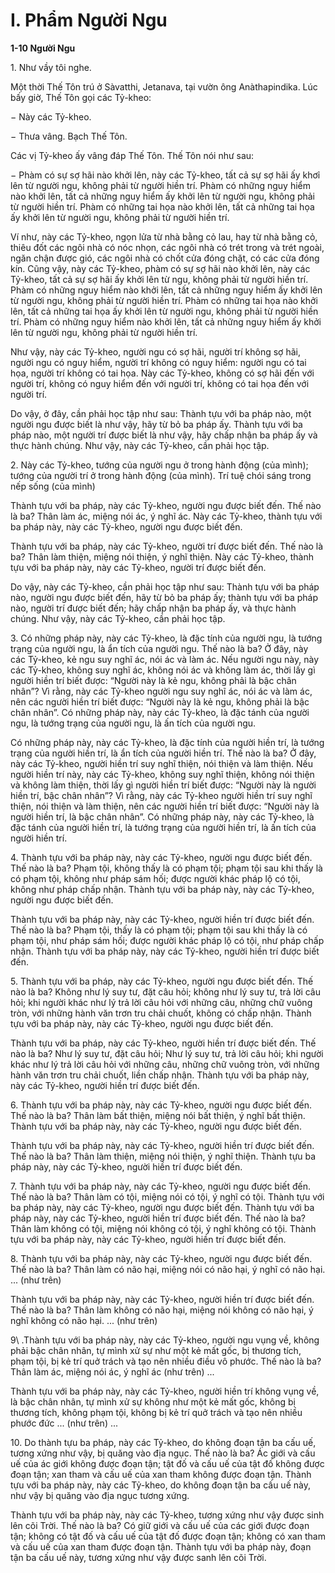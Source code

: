 # I. Phẩm Người Ngu


**1-10 Người Ngu**

1\. Như vầy tôi nghe.

Một thời Thế Tôn trú ở Sàvatthi, Jetanava, tại vườn ông Anàthapindika. Lúc bấy giờ, Thế Tôn gọi các
Tỷ-kheo:

− Này các Tỷ-kheo.

− Thưa vâng. Bạch Thế Tôn.

Các vị Tỷ-kheo ấy vâng đáp Thế Tôn. Thế Tôn nói như sau:

− Phàm có sự sợ hãi nào khởi lên, này các Tỷ-kheo, tất cả sự sợ hãi ấy khơỉ lên từ người ngu, không phải
từ người hiền trí. Phàm có những nguy hiểm nào khởi lên, tất cả những nguy hiểm ấy khởi lên từ người
ngu, không phải từ người hiền trí. Phàm có những tai họa nào khởi lên, tất cả những tai họa ấy khởi lên
từ người ngu, không phải từ người hiền trí.

Ví như, này các Tỷ-kheo, ngọn lửa từ nhà bằng cỏ lau, hay từ nhà bằng cỏ, thiêu đốt các ngôi nhà có nóc
nhọn, các ngôi nhà có trét trong và trét ngoài, ngăn chận được gió, các ngôi nhà có chốt cửa đóng chặt,
có các cửa đóng kín. Cũng vậy, này các Tỷ-kheo, phàm có sự sợ hãi nào khởi lên, này các Tỷ-kheo, tất
cả sự sợ hãi ấy khởi lên từ ngu, không phải từ người hiền trí. Phàm có những nguy hiểm nào khởi lên, tất
cả những nguy hiểm ấy khởi lên từ người ngu, không phải từ người hiền trí. Phàm có những tai họa nào
khởi lên, tất cả những tai họa ấy khởi lên từ người ngu, không phải từ người hiền trí. Phàm có những
nguy hiểm nào khởi lên, tất cả những nguy hiểm ấy khởi lên từ người ngu, không phải từ người hiền trí.

Như vậy, này các Tỷ-kheo, người ngu có sợ hãi, người trí không sợ hãi, người ngu có nguy hiểm, người
trí không có nguy hiểm: người ngu có tai họa, người trí không có tai họa. Này các Tỷ-kheo, không có sợ
hãi đến với người trí, không có nguy hiểm đến với người trí, không có tai họa đến với người trí.

Do vậy, ở đây, cần phải học tập như sau: Thành tựu với ba pháp nào, một người ngu được biết là như
vậy, hãy từ bỏ ba pháp ấy. Thành tựu với ba pháp nào, một người trí được biết là như vậy, hãy chấp
nhận ba pháp ấy và thực hành chúng. Như vậy, này các Tỷ-kheo, cần phải học tập.

<!--pg-->
2\. Này các Tỷ-kheo, tướng của người ngu ở trong hành động (của mình); tướng của người trí ở trong hành
động (của mình). Trí tuệ chói sáng trong nếp sống (của mình)

Thành tựu với ba pháp, này các Tỷ-kheo, người ngu được biết đến. Thế nào là ba? Thân làm ác, miệng
nói ác, ý nghĩ ác. Này các Tỷ-kheo, thành tựu với ba pháp này, này các Tỷ-kheo, người ngu được biết
đến.

Thành tựu với ba pháp, này các Tỷ-kheo, người trí được biết đến. Thế nào là ba? Thân làm thiện, miệng
nói thiện, ý nghĩ thiện. Này các Tỷ-kheo, thành tựu với ba pháp này, này các Tỷ-kheo, người trí được
biết đến.

Do vậy, này các Tỷ-kheo, cần phải học tập như sau: Thành tựu với ba pháp nào, người ngu được biết
đến, hãy từ bỏ ba pháp ấy; thành tựu với ba pháp nào, người trí được biết đến; hãy chấp nhận ba pháp
ấy, và thực hành chúng. Như vậy, này các Tỷ-kheo, cần phải học tập.

<!--pg-->
3\. Có những pháp này, này các Tỷ-kheo, là đặc tính của người ngu, là tướng trạng của người ngu, là ẩn
tích của người ngu. Thế nào là ba? Ở đây, này các Tỷ-kheo, kẻ ngu suy nghĩ ác, nói ác và làm ác. Nếu
người ngu này, này các Tỷ-kheo, không suy nghĩ ác, không nói ác và không làm ác, thời lấy gì người
hiền trí biết được: “Người này là kẻ ngu, không phải là bậc chân nhân”? Vì rằng, này các Tỷ-kheo người
ngu suy nghĩ ác, nói ác và làm ác, nên các người hiền trí biết được: “Người này là kẻ ngu, không phải là
bậc chân nhân”. Có những pháp này, này các Tỷ-kheo, là đặc tánh của người ngu, là tướng trạng của
người ngu, là ấn tích của người ngu.

Có những pháp này, này các Tỷ-kheo, là đặc tính của người hiền trí, là tướng trạng của người hiền trí, là
ẩn tích của người hiền trí. Thế nào là ba? Ở đây, này các Tỷ-kheo, người hiền trí suy nghĩ thiện, nói
thiện và làm thiện. Nếu người hiền trí này, này các Tỷ-kheo, không suy nghĩ thiện, không nói thiện và
không làm thiện, thời lấy gì người hiền trí biết được: “Người này là người hiền trí, bậc chân nhân”? Vì
rằng, này các Tỷ-kheo người hiền trí suy nghĩ thiện, nói thiện và làm thiện, nên các người hiền trí biết
được: “Người này là người hiền trí, là bậc chân nhân”. Có những pháp này, này các Tỷ-kheo, là đặc tánh
của người hiền trí, là tướng trạng của người hiền trí, là ấn tích của người hiền trí.

<!--pg-->
4\. Thành tựu với ba pháp này, này các Tỷ-kheo, người ngu được biết đến. Thế nào là ba? Phạm tội,
không thấy là có phạm tội; phạm tội sau khi thấy là có phạm tội, không như pháp sám hối; được người
khác pháp lộ có tội, không như pháp chấp nhận. Thành tựu với ba pháp này, này các Tỷ-kheo, người ngu
được biết đến.

Thành tựu với ba pháp này, này các Tỷ-kheo, người hiền trí được biết đến. Thế nào là ba? Phạm tội,
thấy là có phạm tội; phạm tội sau khi thấy là có phạm tội, như pháp sám hối; được người khác pháp lộ
có tội, như pháp chấp nhận. Thành tựu với ba pháp này, này các Tỷ-kheo, người hiền trí được biết đến.

<!--pg-->
5\. Thành tựu với ba pháp, này các Tỷ-kheo, người ngu được biết đến. Thế nào là ba? Không như lý suy
tư, đặt câu hỏi; không như lý suy tư, trả lời câu hỏi; khi người khác như lý trả lời câu hỏi với những câu,
những chữ vuông tròn, với những hành văn trơn tru chải chuốt, không có chấp nhận. Thành tựu với ba
pháp này, này các Tỷ-kheo, người ngu được biết đến.

Thành tựu với ba pháp, này các Tỷ-kheo, người hiền trí được biết đến. Thế nào là ba? Như lý suy tư, đặt
câu hỏi; Như lý suy tư, trả lời câu hỏi; khi người khác như lý trả lời câu hỏi với những câu, những chữ
vuông tròn, với những hành văn trơn tru chải chuốt, liền chấp nhận. Thành tựu với ba pháp này, này các
Tỷ-kheo, người hiền trí được biết đến.

<!--pg-->
6\. Thành tựu với ba pháp này, này các Tỷ-kheo, người ngu được biết đến. Thế nào là ba? Thân làm bất
thiện, miệng nói bất thiện, ý nghĩ bất thiện. Thành tựu với ba pháp này, này các Tỷ-kheo, người ngu
được biết đến.

Thành tựu với ba pháp này, này các Tỷ-kheo, người hiền trí được biết đến. Thế nào là ba? Thân làm
thiện, miệng nói thiện, ý nghĩ thiện. Thành tựu ba pháp này, này các Tỷ-kheo, người hiền trí được biết
đến.

<!--pg-->
7\. Thành tựu với ba pháp này, này các Tỷ-kheo, người ngu được biết đến. Thế nào là ba? Thân làm có
tội, miệng nói có tội, ý nghĩ có tội. Thành tựu với ba pháp này, này các Tỷ-kheo, người ngu được biết
đến.
Thành tựu với ba pháp này, này các Tỷ-kheo, người hiền trí được biết đến. Thế nào là ba? Thân làm
không có tội, miệng nói không có tội, ý nghĩ không có tội. Thành tựu với ba pháp này, này các Tỷ-kheo,
người hiền trí được biết đến.

<!--pg-->
8\. Thành tựu với ba pháp này, này các Tỷ-kheo, người ngu được biết đến. Thế nào là ba? Thân làm có
não hại, miệng nói có não hại, ý nghĩ có não hại. ... (như trên)

Thành tựu với ba pháp này, này các Tỷ-kheo, người hiền trí được biết đến. Thế nào là ba? Thân làm
không có não hại, miệng nói không có não hại, ý nghĩ không có não hại. ... (như trên)

<!--pg-->
9\ .Thành tựu với ba pháp này, này các Tỷ-kheo, người ngu vụng về, không phải bậc chân nhân, tự mình
xử sự như một kẻ mất gốc, bị thương tích, phạm tội, bị kẻ trí quở trách và tạo nên nhiều điều vô phước.
Thế nào là ba? Thân làm ác, miệng nói ác, ý nghĩ ác (như trên) ...

Thành tựu với ba pháp này, này các Tỷ-kheo, người hiền trí không vụng về, là bậc chân nhân, tự mình
xử sự không như một kẻ mất gốc, không bị thương tích, không phạm tội, không bị kẻ trí quở trách và tạo
nên nhiều phước đức ... (như trên) ...

<!--pg-->
10\. Do thành tựu ba pháp, này các Tỷ-kheo, do không đoạn tận ba cấu uế, tương xứng như vậy, bị
quăng vào địa ngục. Thế nào là ba? Ác giới và cấu uế của ác giới không được đoạn tận; tật đố và cấu uế
của tật đố không được đoạn tận; xan tham và cấu uế của xan tham không được đoạn tận. Thành tựu với
ba pháp này, này các Tỷ-kheo, do không đoạn tận ba cấu uế này, như vậy bị quăng vào địa ngục tương
xứng.

Thành tựu với ba pháp này, này các Tỷ-kheo, tương xứng như vậy được sinh lên cõi Trời. Thế nào là
ba? Có giữ giới và cấu uế của các giới được đoạn tận; không có tật đố và cấu uế của tật đố được đoạn
tận; không có xan tham và cấu uế của xan tham được đoạn tận. Thành tựu với ba pháp này, đoạn tận ba
cấu uế này, tương xứng như vậy được sanh lên cõi Trời.

